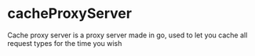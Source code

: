 # cacheProxyServer
Cache proxy server is a proxy server made in go, used to let you cache all request types for the time you wish

